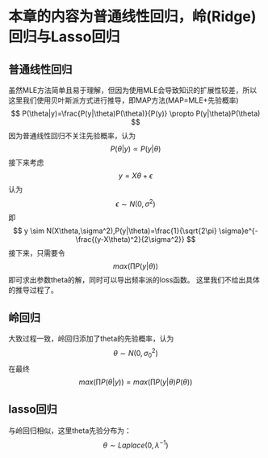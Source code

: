 # 本章的内容为普通线性回归，岭(Ridge)回归与Lasso回归
## 普通线性回归
虽然MLE方法简单且易于理解，但因为使用MLE会导致知识的扩展性较差，所以这里我们使用贝叶斯派方式进行推导，即MAP方法(MAP=MLE+先验概率)
$$
P(\theta|y)=\frac{P(y|\theta)P(\theta)}{P(y)} \propto P(y|\theta)P(\theta)
$$
因为普通线性回归不关注先验概率，认为
$$
P(\theta|y)\propto P(y|\theta)
$$
接下来考虑
$$
y=X\theta +\epsilon
$$
认为
$$
\epsilon \sim N(0,\sigma^2)
$$
即
$$
y \sim N(X\theta,\sigma^2),P(y|\theta)=\frac{1}{\sqrt{2\pi} \sigma}e^{-\frac{(y-X\theta)^2}{2\sigma^2}}
$$
接下来，只需要令
$$
max(\prod P(y|\theta))
$$
即可求出参数theta的解，同时可以导出频率派的loss函数。
这里我们不给出具体的推导过程了。

## 岭回归
大致过程一致，岭回归添加了theta的先验概率，认为
$$
\theta \sim N(0,\sigma_0^2)
$$
在最终
$$
max(\prod P(\theta|y))=max(\prod P(y|\theta)P(\theta))
$$

## lasso回归
与岭回归相似，这里theta先验分布为：
$$
\theta∼Laplace(0,λ^{−1})
$$